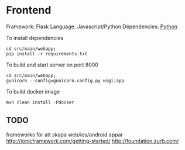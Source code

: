 # Frontend

Framework:	Flask
Language:	Javascript/Python
Dependencies: [Python](https://www.python.org/downloads)

To install dependencies
```
cd src/main/webapp;
pip install -r requirements.txt
```

To build and start server on port 8000
```
cd src/main/webapp;
gunicorn --config=gunicorn.config.py wsgi:app
```

To build docker image
```
mvn clean install -Pdocker
```


## TODO
frameworks för att skapa web/ios/android appar
http://ionicframework.com/getting-started/ 
http://foundation.zurb.com/ 
